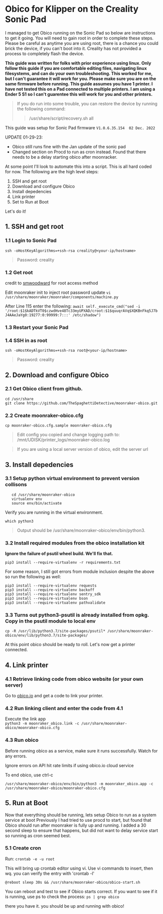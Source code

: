 # Obico for Klipper on the Creality Sonic Pad
I managed to get Obico running on the Sonic Pad so below are instructions to get it going. You will need to gain root in order to complete these steps. Please be careful as anytime you are using root, there is a chance you could brick the device, if you can't boot into it. Creality has not provided a process to completely flash the device.


**This guide was written for folks with prior experience using linux. Only follow this guide if you are comfortable editing files, navigating linux filesystems, and can do your own troubleshooting. This worked for me, but I can't guarantee it will work for you. Please make sure you are on the same firmware before running. This guide assumes you have 1 printer. I have not tested this on a Pad connected to multiple printers. I am using a Ender 5 S1 so I can't guarentee this will work for you and other printers.**


>If you do run into some trouble, you can restore the device by running the following command:
>>/usr/share/script/recovery.sh all

This guide was setup for Sonic Pad firmware `V1.0.6.35.154  02 Dec. 2022`

UPDATE 01-29-23:
  - Obico still runs fine with the Jan update of the sonic pad
  - Changed section on Procd to run as cron instead. Found that there needs to be a delay starting obico after moonracker.

At some point I'll look to automate this into a script. This is all hard coded for now.
The following are the high level steps:

1. SSH and get root
2. Download and configure Obico
3. Install depedencies
4. Link printer
5. Set to Run at Boot

Let's do it!

## 1. SSH and get root

  ### 1.1 Login to Sonic Pad
  ```ssh -oHostKeyAlgorithms=+ssh-rsa creality@<your-ip/hostname>```
  >Password: creality
  
  ### 1.2 Get root
  credit to [smwoodward](https://github.com/smwoodward/Sonic-Pad-Updates/blob/main/root_access/Root) for root access method

  Edit moonraker init to inject root password update
  `vi /usr/share/moonraker/moonraker/components/machine.py`

  After Line 115 enter the following:
  ```await self._execute_cmd("sed -i '/root:$1$kADTkVT0$czwdHve48Tc33myUPXAD/croot:$1$quuqrAVq$XQKBnFkq5J7bJ4AAeJaYg0:19277:0:99999:7:::' /etc/shadow")```

  ### 1.3 Restart your Sonic Pad

  ### 1.4 SSH in as root
  ```ssh -oHostKeyAlgorithms=+ssh-rsa root@<your-ip/hostname>```
  >Password: creality

## 2. Download and configure Obico

  ### 2.1 Get Obico client from github.
  ```
  cd /usr/share
  git clone https://github.com/TheSpaghettiDetective/moonraker-obico.git
  ```

  ### 2.2 Create moonraker-obico.cfg
  ```
  cp moonraker-obico.cfg.sample moonraker-obico.cfg
  ```
  >Edit config you copied and change logging path to: /mnt/UDISK/printer_logs/moonraker-obico.log
  
  >If you are using a local server version of obico, edit the server url



## 3. Install depedencies

  ### 3.1 Setup python virtual environment to prevent version collisons
  ```pip3 install virtualenv
     cd /usr/share/moonraker-obico
     virtualenv env
     source env/bin/activate
  ```
  
  Verify you are running in the virtual environment.
  
  ```which python3```
          
  >Output should be /usr/share/moonraker-obico/env/bin/python3.


  ### 3.2 Install required modules from the obico installation kit
 **Ignore the failure of psutil wheel build. We'll fix that.**
 
 
 ```pip3 install --require-virtualenv -r requirements.txt```

  For some reason, I still got errors from module inclusion despite the above so run the following as well:
  ```
  pip3 install --require-virtualenv requests
  pip3 install --require-virtualenv backoff
  pip3 install --require-virtualenv sentry_sdk
  pip3 install --require-virtualenv bson
  pip3 install --require-virtualenv pathvalidate
  ```


  ### 3.3 Turns out python3-psutil is already installed from opkg. Copy in the psutil module to local env
  ```cp -R /usr/lib/python3.7/site-packages/psutil* /usr/share/moonraker-obico/env/lib/python3.7/site-packages/```
 
 
  At this point obico should be ready to roll. Let's now get a printer connected.


## 4. Link printer

  ### 4.1 Retrieve linking code from obico website (or your own server)
  
  Go to [obico.io](https://app.obico.io/printers/wizard/setup/) and get a code to link your printer.
 
  ### 4.2 Run linking client and enter the code from 4.1
  Execute the link app                  
  ```python3 -m moonraker_obico.link -c /usr/share/moonraker-obico/moonraker-obico.cfg```


  ### 4.3 Run obico
  Before running obico as a service, make sure it runs successfully. Watch for any errors.
  
  Ignore errors on API hit rate limits if using obico.io cloud service
  
  To end obico, use ctrl-c
  
  ```/usr/share/moonraker-obico/env/bin/python3 -m moonraker_obico.app -c /usr/share/moonraker-obico/moonraker-obico.cfg```


## 5. Run at Boot

  Now that everything should be running, lets setup Obico to run as a system service at boot
  Previously I had tried to use procd to start, but found that Obico should run after moonraker is fully up and running.
  I added a 30 second sleep to ensure that happens, but did not want to delay service start so running as cron seemed best. 
  
  ### 5.1 Create cron
  Run: `crontab -e -u root`
  
  This will bring up crontab editor using vi. Use vi commands to insert, then wq.
  you can verify the entry with 'crontab -l'

  ```
  @reboot sleep 30s && /usr/share/moonraker-obico/obico-start.sh
  ```
  
  You can reboot and test to see if Obico starts correct. If you want to see if it is running, use ps to check the process:
  ```ps | grep obico```

there you have it. you should be up and running with obico!
